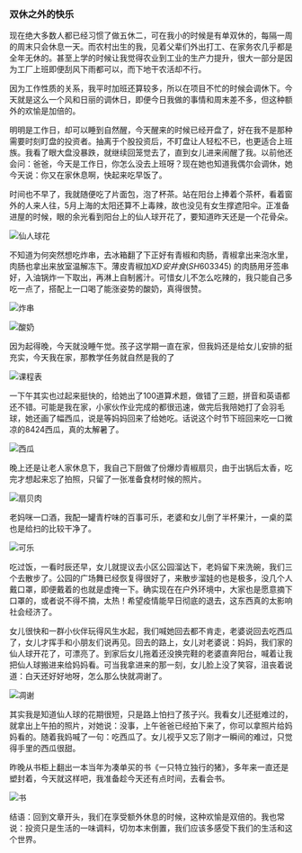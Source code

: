 ### 双休之外的快乐

现在绝大多数人都已经习惯了做五休二，可在我小的时候是有单双休的，每隔一周的周末只会休息一天。而农村出生的我，见着父辈们外出打工、在家务农几乎都是全年无休的。甚至上学的时候让我觉得农业到工业的生产力提升，很大一部分是因为工厂上班即便刮风下雨都可以，而下地干农活却不行。

因为工作性质的关系，我平时加班还算较多，所以在项目不忙的时候会调休下。今天就是这么一个风和日丽的调休日，即便今日我做的事情和周末差不多，但这种额外的欢愉是加倍的。

明明是工作日，却可以睡到自然醒，今天醒来的时候已经开盘了，好在我不是那种需要时刻盯盘的投资者。抽离于个股投资后，不盯盘让人轻松不已，也更适合上班族。我看了眼大盘没暴跌，就继续回笼觉去了，直到女儿进来闹醒了我。以前他还会问：爸爸，今天是工作日，你怎么没去上班呀？现在她也知道我偶尔会调休，她今天说：你又在家休息啊，快起来吃早饭了。

时间也不早了，我就随便吃了片面包，泡了杯茶。站在阳台上捧着个茶杯，看着窗外的人来人往，5月上海的太阳还算不上毒辣，故也没见有女生撑遮阳伞。正准备进屋的时候，眼的余光看到阳台上的仙人球开花了，要知道昨天还是一个花骨朵。

![仙人球花](../img/dobule-happy-1.jpg)

不知道为何突然想吃炸串，去冰箱翻了下正好有青椒和肉肠，青椒拿出来泡水里，肉肠也拿出来放室温解冻下。薄皮青椒加$XD安井食(SH603345)$ 的肉肠用牙签串好，入油锅炸一下取出，再淋上自制酱汁。可惜女儿不怎么吃辣的，我只能自己多吃一点了，搭配上一口喝了能涨姿势的酸奶，真得很赞。

![炸串](../img/dobule-happy-2.jpg)

![酸奶](../img/dobule-happy-0.jpg)

因为起得晚，今天就没睡午觉。孩子这学期一直在家，但我妈还是给女儿安排的挺充实，今天我在家，那教学任务就自然是我的了

![课程表](../img/dobule-happy-3.jpg)

一下午其实也过起来挺快的，给她出了100道算术题，做错了三题，拼音和英语都还不错。可能是我在家，小家伙作业完成的都很迅速，做完后我陪她打了会羽毛球，她还画了幅西瓜，说是等妈妈回来了给她吃。话说这个时节下班回来吃一口微凉的8424西瓜，真的太解暑了。

![西瓜](../img/dobule-happy-4.jpg)

晚上还是让老人家休息下，我自己下厨做了份爆炒青椒扇贝，由于出锅后太香，吃完才想起来忘了拍照，只留了一张准备食材时候的照片。

![扇贝肉](../img/dobule-happy-5.jpg)

老妈咪一口酒，我配一罐青柠味的百事可乐，老婆和女儿倒了半杯果汁，一桌的菜也是给扫的比较干净了。

![可乐](../img/dobule-happy-6.jpg)

吃过饭，一看时辰还早，女儿就提议去小区公园溜达下，老妈留下来洗碗，我们三个去散步了。公园的广场舞已经恢复得很好了，来散步溜娃的也是极多，没几个人戴口罩，即便戴着的也就是虚掩一下。确实现在在户外环境中，大家也是愿意摘下口罩的，或者说不得不摘，太热！希望疫情能早日彻底的退去，这东西真的太影响社会经济了。

女儿很快和一群小伙伴玩得风生水起，我们喊她回去都不肯走，老婆说回去吃西瓜了，女儿才挥手和小朋友们说再见。回去的路上，女儿对老婆说：妈妈，我们家的仙人球开花了，可漂亮了。到家后女儿拖着还没换完鞋的老婆直奔阳台，喊着让我把仙人球搬进来给妈妈看。可当我拿进来的那一刻，女儿脸上没了笑容，沮丧着说道：白天还好好地呀，怎么那么快就凋谢了。

![凋谢](../img/dobule-happy-7.jpg)

其实我是知道仙人球的花期很短，只是路上怕扫了孩子兴。我看女儿还挺难过的，就拿出上午拍的照片，对她说：没事，上午爸爸已经拍下来了，你可以拿照片给妈妈看的。随着我妈喊了一句：吃西瓜了。女儿视乎又忘了刚才一瞬间的难过，只觉得手里的西瓜很甜。

昨晚从书柜上翻出一本当年为凑单买的书《一只特立独行的猪》，多年来一直还是塑封着，今天就这样吧，我准备趁今天还有点时间，去看会书。

![书](../img/dobule-happy-8.jpg)

结语：回到文章开头，我们在享受额外休息的时候，这种欢愉是双倍的。我也常说：投资只是生活的一味调料，切勿本末倒置，我们应该多感受下我们的生活和这个世界。